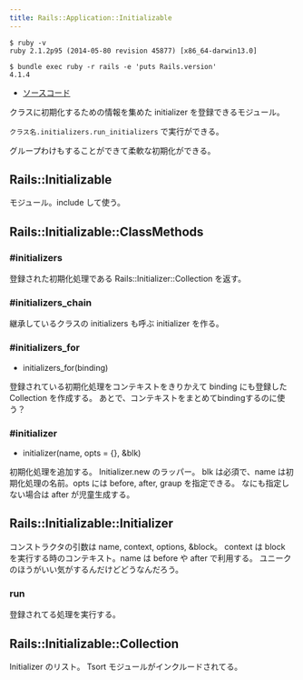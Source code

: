 ```yaml
---
title: Rails::Application::Initializable
---
```


```
$ ruby -v
ruby 2.1.2p95 (2014-05-80 revision 45877) [x86_64-darwin13.0]
```

```
$ bundle exec ruby -r rails -e 'puts Rails.version'
4.1.4
```

* [ソースコード](https://github.com/rails/rails/blob/e20dd73df42d63b206d221e2258cc6dc7b1e6068/railties/lib/rails/initializable.rb)


クラスに初期化するための情報を集めた initializer を登録できるモジュール。

`クラス名.initializers.run_initializers` で実行ができる。

グループわけもすることができて柔軟な初期化ができる。

Rails::Initializable
---

モジュール。include して使う。

Rails::Initializable::ClassMethods
---

### #initializers

登録された初期化処理である Rails::Initializer::Collection を返す。

### #initializers_chain

継承しているクラスの initializers も呼ぶ initializer を作る。

### #initializers_for

* initializers_for(binding)

登録されている初期化処理をコンテキストをきりかえて binding にも登録した Collection を作成する。
あとで、コンテキストをまとめてbindingするのに使う？

### #initializer

* initializer(name, opts = {}, &blk)

初期化処理を追加する。
Initializer.new のラッパー。
blk は必須で、name は初期化処理の名前。opts には before, after, graup を指定できる。
なにも指定しない場合は after が児童生成する。

Rails::Initializable::Initializer
---

コンストラクタの引数は name, context, options, &block。
context は block を実行する時のコンテキスト。name は before や after で利用する。
ユニークのほうがいい気がするんだけどどうなんだろう。

### run

登録されてる処理を実行する。

Rails::Initializable::Collection
---

Initializer のリスト。 Tsort モジュールがインクルードされてる。
